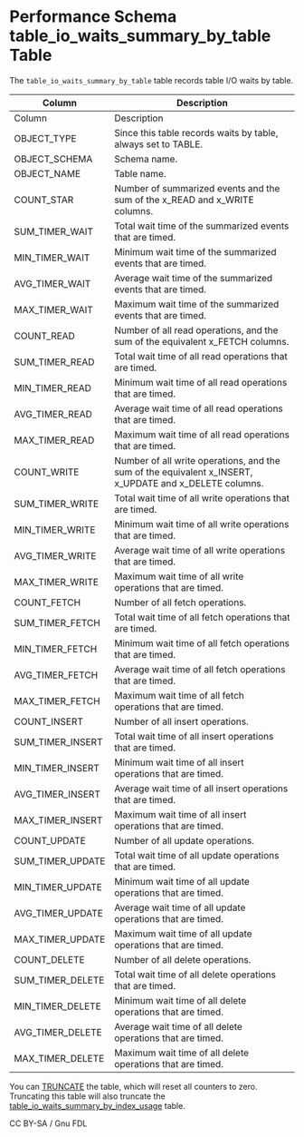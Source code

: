 
# Performance Schema table_io_waits_summary_by_table Table

The `table_io_waits_summary_by_table` table records table I/O waits by table.



| Column | Description |
| --- | --- |
| Column | Description |
| OBJECT_TYPE | Since this table records waits by table, always set to TABLE. |
| OBJECT_SCHEMA | Schema name. |
| OBJECT_NAME | Table name. |
| COUNT_STAR | Number of summarized events and the sum of the x_READ and x_WRITE columns. |
| SUM_TIMER_WAIT | Total wait time of the summarized events that are timed. |
| MIN_TIMER_WAIT | Minimum wait time of the summarized events that are timed. |
| AVG_TIMER_WAIT | Average wait time of the summarized events that are timed. |
| MAX_TIMER_WAIT | Maximum wait time of the summarized events that are timed. |
| COUNT_READ | Number of all read operations, and the sum of the equivalent x_FETCH columns. |
| SUM_TIMER_READ | Total wait time of all read operations that are timed. |
| MIN_TIMER_READ | Minimum wait time of all read operations that are timed. |
| AVG_TIMER_READ | Average wait time of all read operations that are timed. |
| MAX_TIMER_READ | Maximum wait time of all read operations that are timed. |
| COUNT_WRITE | Number of all write operations, and the sum of the equivalent x_INSERT, x_UPDATE and x_DELETE columns. |
| SUM_TIMER_WRITE | Total wait time of all write operations that are timed. |
| MIN_TIMER_WRITE | Minimum wait time of all write operations that are timed. |
| AVG_TIMER_WRITE | Average wait time of all write operations that are timed. |
| MAX_TIMER_WRITE | Maximum wait time of all write operations that are timed. |
| COUNT_FETCH | Number of all fetch operations. |
| SUM_TIMER_FETCH | Total wait time of all fetch operations that are timed. |
| MIN_TIMER_FETCH | Minimum wait time of all fetch operations that are timed. |
| AVG_TIMER_FETCH | Average wait time of all fetch operations that are timed. |
| MAX_TIMER_FETCH | Maximum wait time of all fetch operations that are timed. |
| COUNT_INSERT | Number of all insert operations. |
| SUM_TIMER_INSERT | Total wait time of all insert operations that are timed. |
| MIN_TIMER_INSERT | Minimum wait time of all insert operations that are timed. |
| AVG_TIMER_INSERT | Average wait time of all insert operations that are timed. |
| MAX_TIMER_INSERT | Maximum wait time of all insert operations that are timed. |
| COUNT_UPDATE | Number of all update operations. |
| SUM_TIMER_UPDATE | Total wait time of all update operations that are timed. |
| MIN_TIMER_UPDATE | Minimum wait time of all update operations that are timed. |
| AVG_TIMER_UPDATE | Average wait time of all update operations that are timed. |
| MAX_TIMER_UPDATE | Maximum wait time of all update operations that are timed. |
| COUNT_DELETE | Number of all delete operations. |
| SUM_TIMER_DELETE | Total wait time of all delete operations that are timed. |
| MIN_TIMER_DELETE | Minimum wait time of all delete operations that are timed. |
| AVG_TIMER_DELETE | Average wait time of all delete operations that are timed. |
| MAX_TIMER_DELETE | Maximum wait time of all delete operations that are timed. |



You can [TRUNCATE](../../../../table-statements/truncate-table.md) the table, which will reset all counters to zero. Truncating this table will also truncate the [table_io_waits_summary_by_index_usage](performance-schema-table_io_waits_summary_by_index_usage-table.md) table.


CC BY-SA / Gnu FDL

